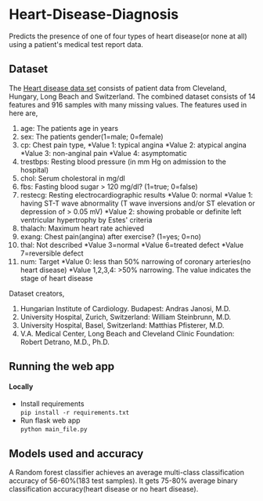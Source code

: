 # Heart-Disease-Diagnosis
Predicts the presence of one of four types of heart disease(or none at all) using a patient's medical test report data.

## Dataset
The [Heart disease data set](https://archive.ics.uci.edu/ml/datasets/heart+Disease) consists of patient data from Cleveland, Hungary, Long Beach and Switzerland. The combined dataset consists of 14 features and 916 samples with many missing values. 
The features used in here are,
1. age: The patients age in years
2. sex: The patients gender(1=male; 0=female)
3. cp: Chest pain type,
	*Value 1: typical angina 
	*Value 2: atypical angina 
	*Value 3: non-anginal pain 
	*Value 4: asymptomatic 
4. trestbps: Resting blood pressure (in mm Hg on admission to the hospital)
5. chol: Serum cholestoral in mg/dl
6. fbs: Fasting blood sugar > 120 mg/dl? (1=true; 0=false) 
7. restecg: Resting electrocardiographic results
	*Value 0: normal 
	*Value 1: having ST-T wave abnormality (T wave inversions and/or ST elevation or depression of > 0.05 mV) 
	*Value 2: showing probable or definite left ventricular hypertrophy by Estes' criteria 
8. thalach: Maximum heart rate achieved
9. exang: Chest pain(angina) after exercise? (1=yes; 0=no)
10. thal: Not described 
	*Value 3=normal
	*Value 6=treated defect 
	*Value 7=reversible defect 
11. num: Target
	*Value 0: less than 50% narrowing of coronary arteries(no heart disease)
	*Value 1,2,3,4: >50% narrowing. The value indicates the stage of heart disease

Dataset creators,
1. Hungarian Institute of Cardiology. Budapest: Andras Janosi, M.D. 
2. University Hospital, Zurich, Switzerland: William Steinbrunn, M.D. 
3. University Hospital, Basel, Switzerland: Matthias Pfisterer, M.D. 
4. V.A. Medical Center, Long Beach and Cleveland Clinic Foundation: Robert Detrano, M.D., Ph.D. 

## Running the web app
#### Locally
- Install requirements  
   `pip install -r requirements.txt`
- Run flask web app  
    `python main_file.py`

## Models used and accuracy
A Random forest classifier achieves an average multi-class classification accuracy of 56-60%(183 test samples).
It gets 75-80% average binary classification accuracy(heart disease or no heart disease).
